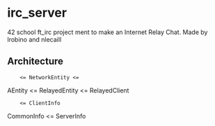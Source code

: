 # irc_server
42 school ft_irc project ment to make an Internet Relay Chat. Made by lrobino and nlecaill


## Architecture

        <= NetworkEntity <= 
AEntity 
        <= RelayedEntity
                      <= RelayedClient


        <= ClientInfo
CommonInfo
        <= ServerInfo